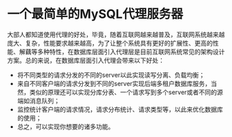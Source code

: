 # 一个最简单的MySQL代理服务器

大部人都知道使用代理的好处，毕竟，随着互联网越来越普及，互联网系统越来越庞大、复杂，性能要求越来越高，为了让整个系统具有更好的扩展性、更高的性能、解藕等多种特性，在数据库层面引入代理层是目前互联网系统常见的架构设计方案。总的来说，在数据库层面引入代理会带来以下好处：

*   将不同类型的请求分发的不同的server以此实现读写分离、负载均衡；
*   来自不同客户端的请求分发到不同的server实现后端多租户数据库服务，当然，类似的原理还可以实现分库分表、一个请求写到多个server或者不同的源端如消息队列；
*   监控统计客户端的请求情况，请求分布统计、请求类型等，以此来优化数据库的使用；
*   总之，可以实现你想要的诸多功能。